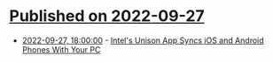 # [Published on 2022-09-27](index.md)

* [2022-09-27, 18:00:00](https://it.slashdot.org/story/22/09/27/170221/intels-unison-app-syncs-ios-and-android-phones-with-your-pc?utm_source=rss1.0mainlinkanon&utm_medium=feed) - [Intel's Unison App Syncs iOS and Android Phones With Your PC](https://it.slashdot.org/story/22/09/27/170221/intels-unison-app-syncs-ios-and-android-phones-with-your-pc?utm_source=rss1.0mainlinkanon&utm_medium=feed)
